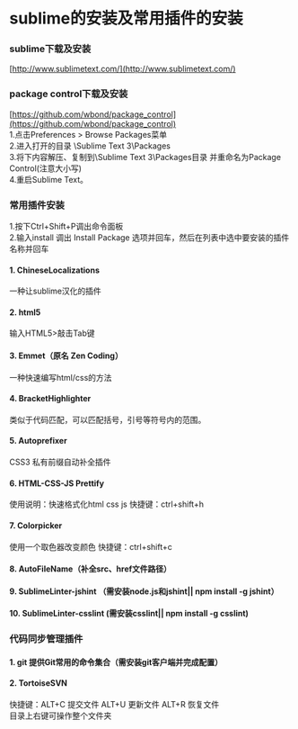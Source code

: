 
# sublime的安装及常用插件的安装

### sublime下载及安装
[http://www.sublimetext.com/](http://www.sublimetext.com/)

### package control下载及安装
[https://github.com/wbond/package_control](https://github.com/wbond/package_control)<br>
1.点击Preferences > Browse Packages菜单<br>
2.进入打开的目录 \Sublime Text 3\Packages<br>
3.将下内容解压、复制到\Sublime Text 3\Packages目录 并重命名为Package Control(注意大小写)<br>
4.重启Sublime Text。

### 常用插件安装
1.按下Ctrl+Shift+P调出命令面板<br> 2.输入install 调出 Install Package 选项并回车，然后在列表中选中要安装的插件名称并回车

#### 1. ChineseLocalizations
一种让sublime汉化的插件

#### 2. html5
输入HTML5>敲击Tab键

#### 3. Emmet（原名 Zen Coding）
一种快速编写html/css的方法

#### 4. BracketHighlighter
类似于代码匹配，可以匹配括号，引号等符号内的范围。

#### 5. Autoprefixer
CSS3 私有前缀自动补全插件

#### 6. HTML-CSS-JS Prettify
使用说明：快速格式化html css js
快捷键：ctrl+shift+h

#### 7. Colorpicker
使用一个取色器改变颜色
快捷键：ctrl+shift+c

#### 8. AutoFileName（补全src、href文件路径）

#### 9. SublimeLinter-jshint （需安装node.js和jshint|| npm install -g jshint）

#### 10. SublimeLinter-csslint (需安装csslint|| npm install -g csslint)

### 代码同步管理插件
#### 1. git 提供Git常用的命令集合（需安装git客户端并完成配置）

#### 2. TortoiseSVN
快捷键：ALT+C 提交文件  ALT+U 更新文件  ALT+R 恢复文件<br>
目录上右键可操作整个文件夹

